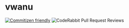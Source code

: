 # vwanu
[![Commitizen friendly](https://img.shields.io/badge/commitizen-friendly-brightgreen.svg)](http://commitizen.github.io/cz-cli/)
![CodeRabbit Pull Request Reviews](https://img.shields.io/coderabbit/prs/github/Vwanu/vwanu-mobile-application?utm_source=oss&utm_medium=github&utm_campaign=Vwanu%2Fvwanu-mobile-application&labelColor=171717&color=FF570A&link=https%3A%2F%2Fcoderabbit.ai&label=CodeRabbit+Reviews)
